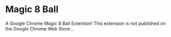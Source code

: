 # Magic 8 Ball
 A Google Chrome Magic 8 Ball Extention!
 This extension is not published on the Google Chrome Web Store...
